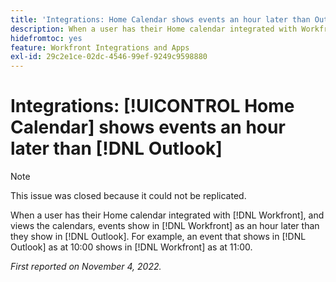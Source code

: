 ```yaml
---
title: 'Integrations: Home Calendar shows events an hour later than Outlook'
description: When a user has their Home calendar integrated with Workfront, and views the calendars, events show in Workfront as an hour later than they show in Outlook. For example, an event that shows in Outlook as at 10:00 shows in Workfront as at 11:00.
hidefromtoc: yes
feature: Workfront Integrations and Apps
exl-id: 29c2e1ce-02dc-4546-99ef-9249c9598880
---
```

# Integrations: [!UICONTROL Home Calendar] shows events an hour later than [!DNL Outlook]

>[!NOTE]
>
>This issue was closed because it could not be replicated.

When a user has their Home calendar integrated with [!DNL Workfront], and views the calendars, events show in [!DNL Workfront] as an hour later than they show in [!DNL Outlook]. For example, an event that shows in [!DNL Outlook] as at 10:00 shows in [!DNL Workfront] as at 11:00.

_First reported on November 4, 2022._
